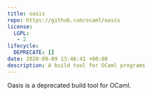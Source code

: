 ```yaml
---
title: oasis
repo: https://github.com/ocaml/oasis
license: 
  LGPL: 
   - 2
lifecycle: 
  DEPRECATE: []
date: 2020-09-09 13:48:41 +00:00
description: A build tool for OCaml programs
---
```


Oasis is a deprecated build tool for OCaml. 
